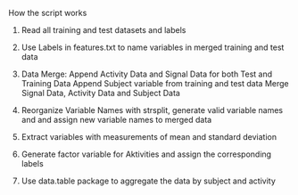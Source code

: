 
How the script works

1. Read all training and test datasets and labels

2. Use Labels in features.txt to name variables in merged training and test data

3. Data Merge:
    Append Activity Data and Signal Data for both Test and Training Data 
    Append Subject variable from training and test data
    Merge Signal Data, Activity Data and Subject Data 
    
4. Reorganize Variable Names with strsplit, generate valid variable names and and assign new variable names to merged data     

5. Extract variables with measurements of mean and standard deviation

6. Generate factor variable for Aktivities and assign the corresponding labels 

7. Use data.table package to aggregate the data by subject and activity



